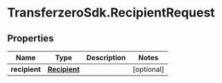 # TransferzeroSdk.RecipientRequest

## Properties

Name | Type | Description | Notes
------------ | ------------- | ------------- | -------------
**recipient** | [**Recipient**](Recipient.md) |  | [optional] 


